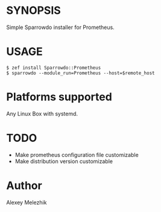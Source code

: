 # SYNOPSIS

Simple Sparrowdo installer for Prometheus.


# USAGE

    $ zef install Sparrowdo::Prometheus
    $ sparrowdo --module_run=Prometheus --host=$remote_host

# Platforms supported

Any Linux Box with systemd.

# TODO

* Make prometheus configuration file customizable
* Make distribution version customizable

# Author

Alexey Melezhik


